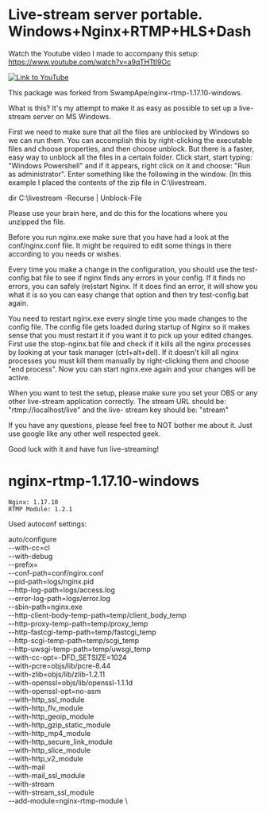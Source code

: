 # Live-stream server portable. Windows+Nginx+RTMP+HLS+Dash

Watch the Youtube video I made to accompany this setup: 
https://www.youtube.com/watch?v=a9qTHTtI9Oc

[![Link to YouTube](https://img.youtube.com/vi/a9qTHTtI9Oc/0.jpg)](https://www.youtube.com/watch?v=a9qTHTtI9Oc)

This package was forked from SwampApe/nginx-rtmp-1.17.10-windows.

What is this? It's my attempt to make it as easy as possible to set up a live-stream 
server on MS Windows.

First we need to make sure that all the files are unblocked by Windows so we can run them.
You can accomplish this by right-clicking the executable files and choose properties, and
then choose unblock. But there is a faster, easy way to unblock all the files in a certain
folder. Click start, start typing: "Windows Powershell" and if it appears, right click on
it and choose: "Run as administrator". Enter something like the following in the window.
(In this example I placed the contents of the zip file in C:\livestream.

dir C:\livestream -Recurse | Unblock-File

Please use your brain here, and do this for the locations where you unzipped the file.

Before you run nginx.exe make sure that you have had a look at the conf/nginx.conf file. It 
might be required to edit some things in there according to you needs or wishes.

Every time you make a change in the configuration, you should use the test-config.bat file
to see if nginx finds any errors in your config. If it finds no errors, you can safely
(re)start Nginx. If it does find an error, it will show you what it is so you can easy
change that option and then try test-config.bat again. 

You need to restart nginx.exe every single time you made changes to the config file. The
config file gets loaded during startup of Nginx so it makes sense that you must restart 
it if you want it to pick up your edited changes. First use the stop-nginx.bat file and 
check if it kills all the nginx processes by looking at your task manager (ctrl+alt+del).
If it doesn't kill all nginx processes you must kill them manually by right-clicking them
and choose "end process". Now you can start nginx.exe again and your changes will be active.

When you want to test the setup, please make sure you set your OBS or any other live-stream
application correctly. The stream URL should be: "rtmp://localhost/live" and the live-
stream key should be: "stream"

If you have any questions, please feel free to NOT bother me about it. Just use google like 
any other well respected geek.

Good luck with it and have fun live-streaming!


# nginx-rtmp-1.17.10-windows

    Nginx: 1.17.10
    RTMP Module: 1.2.1

Used autoconf settings:

auto/configure \
    --with-cc=cl \
    --with-debug \
    --prefix= \
    --conf-path=conf/nginx.conf \
    --pid-path=logs/nginx.pid \
    --http-log-path=logs/access.log \
    --error-log-path=logs/error.log \
    --sbin-path=nginx.exe \
    --http-client-body-temp-path=temp/client_body_temp \
    --http-proxy-temp-path=temp/proxy_temp \
    --http-fastcgi-temp-path=temp/fastcgi_temp \
    --http-scgi-temp-path=temp/scgi_temp \
    --http-uwsgi-temp-path=temp/uwsgi_temp \
    --with-cc-opt=-DFD_SETSIZE=1024 \
    --with-pcre=objs/lib/pcre-8.44 \
    --with-zlib=objs/lib/zlib-1.2.11 \
    --with-openssl=objs/lib/openssl-1.1.1d \
    --with-openssl-opt=no-asm \
    --with-http_ssl_module \
    --with-http_flv_module \
    --with-http_geoip_module \
    --with-http_gzip_static_module \
    --with-http_mp4_module \
    --with-http_secure_link_module \
    --with-http_slice_module \
    --with-http_v2_module \
    --with-mail \
    --with-mail_ssl_module \
    --with-stream \
    --with-stream_ssl_module \
    --add-module=nginx-rtmp-module \
    
